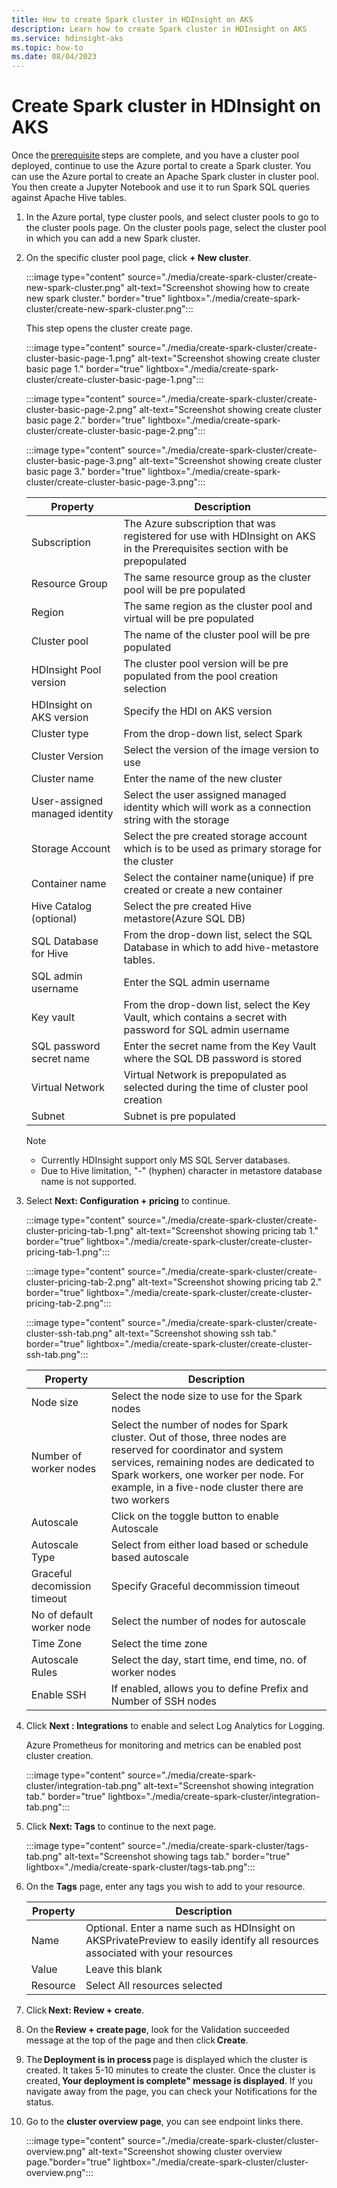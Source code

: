 ```yaml
---
title: How to create Spark cluster in HDInsight on AKS
description: Learn how to create Spark cluster in HDInsight on AKS
ms.service: hdinsight-aks
ms.topic: how-to
ms.date: 08/04/2023
---
```


# Create Spark cluster in HDInsight on AKS

Once the [prerequisite](../prerequisites-resources.md) steps are complete, and you have a cluster pool deployed, continue to use the Azure portal to create a Spark cluster. 
You can use the Azure portal to create an Apache Spark cluster in cluster pool. You then create a Jupyter Notebook and use it to run Spark SQL queries against Apache Hive tables.

1. In the Azure portal, type cluster pools, and select cluster pools to go to the cluster pools page. On the cluster pools page, select the cluster pool in which you can add a new Spark cluster.
1. On the specific cluster pool page, click **+ New cluster**.

    :::image type="content" source="./media/create-spark-cluster/create-new-spark-cluster.png" alt-text="Screenshot showing how to create new spark cluster." border="true" lightbox="./media/create-spark-cluster/create-new-spark-cluster.png":::
    
    This step opens the cluster create page.
    
    :::image type="content" source="./media/create-spark-cluster/create-cluster-basic-page-1.png" alt-text="Screenshot showing create cluster basic page 1." border="true" lightbox="./media/create-spark-cluster/create-cluster-basic-page-1.png":::
    
    :::image type="content" source="./media/create-spark-cluster/create-cluster-basic-page-2.png" alt-text="Screenshot showing create cluster basic page 2." border="true" lightbox="./media/create-spark-cluster/create-cluster-basic-page-2.png":::
    
    :::image type="content" source="./media/create-spark-cluster/create-cluster-basic-page-3.png" alt-text="Screenshot showing create cluster basic page 3." border="true" lightbox="./media/create-spark-cluster/create-cluster-basic-page-3.png":::
    
    |Property |	Description |
    |-|-|
    |Subscription 	|The Azure subscription that was registered for use with HDInsight on AKS in the Prerequisites section with be prepopulated|
    |Resource Group 	|The same resource group as the cluster pool will be pre populated |
    |Region 	|The same region as the cluster pool and virtual will  be pre populated| 
    |Cluster pool 	|The name of the cluster pool will be pre populated|
    |HDInsight Pool version	|The cluster pool version will be pre populated from the pool creation selection|
    |HDInsight on AKS version|	Specify the HDI on AKS version|
    |Cluster type 	|From the drop-down list, select Spark|
    |Cluster Version |	Select the version of the image version to use|
    |Cluster name 	|Enter the name of the new cluster|
    |User-assigned managed identity	|Select the user assigned managed identity which will work as a connection string with the storage|
    |Storage Account	|Select the pre created storage account which is to be used as primary storage for the cluster|
    |Container name	|Select the container name(unique) if pre created or create a new container|
    |Hive Catalog (optional)	|Select the pre created Hive metastore(Azure SQL DB) |
    |SQL Database for Hive 	|From the drop-down list, select the SQL Database in which to add hive-metastore tables. |
    |SQL admin username |Enter the SQL admin username|
    |Key vault 	|From the drop-down list, select the Key Vault, which contains a secret with password for SQL admin username|
    |SQL password secret name |Enter the secret name from the Key Vault where the SQL DB password is stored| 
    |Virtual Network |Virtual Network is prepopulated as selected during the time of cluster pool creation|
    |Subnet|Subnet is pre populated|
   
    > [!NOTE]
    > * Currently HDInsight support only MS SQL Server databases.
    > * Due to Hive limitation, "-" (hyphen) character in metastore database name is not supported.
    
1. Select **Next: Configuration + pricing** to continue.

    :::image type="content" source="./media/create-spark-cluster/create-cluster-pricing-tab-1.png" alt-text="Screenshot showing pricing tab 1." border="true" lightbox="./media/create-spark-cluster/create-cluster-pricing-tab-1.png":::
   
    :::image type="content" source="./media/create-spark-cluster/create-cluster-pricing-tab-2.png" alt-text="Screenshot showing pricing tab 2." border="true" lightbox="./media/create-spark-cluster/create-cluster-pricing-tab-2.png":::
    
    :::image type="content" source="./media/create-spark-cluster/create-cluster-ssh-tab.png" alt-text="Screenshot showing ssh tab." border="true" lightbox="./media/create-spark-cluster/create-cluster-ssh-tab.png":::

    |Property| Description |
    |-|-|
    |Node size| 	Select the node size to use for the Spark nodes|
    |Number of worker nodes| 	Select the number of nodes for Spark cluster. Out of those, three nodes are reserved for coordinator and system services, remaining nodes are dedicated to Spark workers, one worker per node. For example, in a five-node cluster there are two workers|
    |Autoscale|	Click on the toggle button to enable Autoscale|
    |Autoscale Type	|Select from either load based or schedule based autoscale|
    |Graceful decomission timeout	|Specify Graceful decommission timeout|
    |No of default worker node	|Select the number of nodes for autoscale|
    |Time Zone	|Select the time zone|
    |Autoscale Rules	|Select the day, start time, end time, no. of worker nodes|
    |Enable SSH 	|If enabled, allows you to define Prefix and Number of SSH nodes|
1. Click **Next : Integrations** to enable and select Log Analytics for Logging.

    Azure Prometheus for monitoring and metrics can be enabled post cluster creation.
   
    :::image type="content" source="./media/create-spark-cluster/integration-tab.png" alt-text="Screenshot showing integration tab." border="true" lightbox="./media/create-spark-cluster/integration-tab.png":::

1. Click **Next: Tags**  to continue to the next page.
   
    :::image type="content" source="./media/create-spark-cluster/tags-tab.png" alt-text="Screenshot showing tags tab." border="true" lightbox="./media/create-spark-cluster/tags-tab.png":::
   
1. On the **Tags** page, enter any tags you wish to add to your resource.
   
    |Property| Description |
    |-|-|
    |Name 	|Optional. Enter a name such as HDInsight on AKSPrivatePreview to easily identify all resources associated with your resources|
    |Value 	|Leave this blank|
    |Resource |Select All resources selected|
   
1. Click **Next: Review + create**.
1. On the **Review + create page**, look for the Validation succeeded message at the top of the page and then click **Create**.
1. The **Deployment is in process** page is displayed which the cluster is created. It takes 5-10 minutes to create the cluster. Once the cluster is created, **Your deployment is complete" message is displayed**. If you navigate away from the page, you can check your Notifications for the status.
1. Go to the **cluster overview page**, you can see endpoint links there.

    :::image type="content" source="./media/create-spark-cluster/cluster-overview.png" alt-text="Screenshot showing cluster overview page."border="true" lightbox="./media/create-spark-cluster/cluster-overview.png":::
